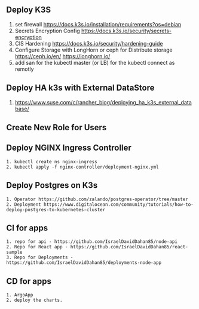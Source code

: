 ## Deploy K3S

1. set firewall https://docs.k3s.io/installation/requirements?os=debian
2. Secrets Encryption Config https://docs.k3s.io/security/secrets-encryption
3. CIS Hardening https://docs.k3s.io/security/hardening-guide
4. Configure Storage with LongHorn or ceph for Distribute storage
    https://ceph.io/en/ 
    https://longhorn.io/
5. add san for the kubectl master (or LB) for the kubectl connect as remotly

## Deploy HA k3s with External DataStore
    
1. https://www.suse.com/c/rancher_blog/deploying_ha_k3s_external_database/    

## Create New Role for Users

## Deploy NGINX Ingress Controller 
    1. kubectl create ns nginx-ingress
    2. kubectl apply -f nginx-controller/deployment-nginx.yml

## Deploy Postgres on K3s
    1. Operator https://github.com/zalando/postgres-operator/tree/master
    2. Deployment https://www.digitalocean.com/community/tutorials/how-to-deploy-postgres-to-kubernetes-cluster

## CI for apps
    1. repo for api - https://github.com/IsraelDavidDahan85/node-api
    2. Repo for React app - https://github.com/IsraelDavidDahan85/react-sample
    3. Repo for Deployments - https://github.com/IsraelDavidDahan85/deployments-node-app

## CD for apps
    1. ArgoApp
    2. deploy the charts.